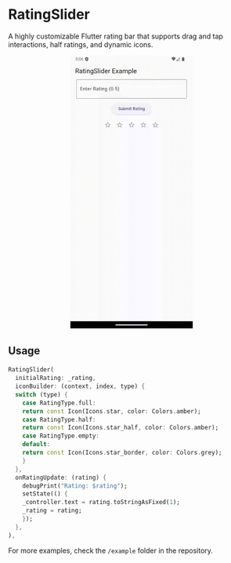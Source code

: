 # RatingSlider

A highly customizable Flutter rating bar that supports drag and tap interactions, half ratings, and dynamic icons.

<div align="center">
    <img src="https://raw.githubusercontent.com/febryardiansyah/rating_slider/refs/heads/master/assets/demo.gif" alt="Frosted Toast Demo" width="250" />
</div>

## Usage

```dart
RatingSlider(
  initialRating: _rating,
  iconBuilder: (context, index, type) {
  switch (type) {
    case RatingType.full:
    return const Icon(Icons.star, color: Colors.amber);
    case RatingType.half:
    return const Icon(Icons.star_half, color: Colors.amber);
    case RatingType.empty:
    default:
    return const Icon(Icons.star_border, color: Colors.grey);
    }
  },
  onRatingUpdate: (rating) {
    debugPrint("Rating: $rating");
    setState(() {
    _controller.text = rating.toStringAsFixed(1);
    _rating = rating;
    });
  },
),
```

For more examples, check the `/example` folder in the repository.
